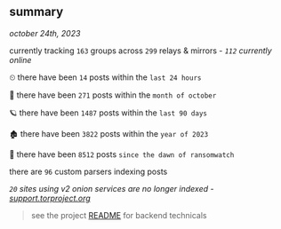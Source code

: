 
## summary
_october 24th, 2023_

currently tracking `163` groups across `299` relays & mirrors - _`112` currently online_

⏲ there have been `14` posts within the `last 24 hours`

🦈 there have been `271` posts within the `month of october`

🪐 there have been `1487` posts within the `last 90 days`

🏚 there have been `3822` posts within the `year of 2023`

🦕 there have been `8512` posts `since the dawn of ransomwatch`

there are `96` custom parsers indexing posts

_`20` sites using v2 onion services are no longer indexed - [support.torproject.org](https://support.torproject.org/onionservices/v2-deprecation/)_

> see the project [README](https://github.com/joshhighet/ransomwatch#ransomwatch--) for backend technicals
